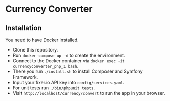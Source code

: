 # Currency Converter

## Installation

You need to have Docker installed.

- Clone this repository.
- Run `docker-compose up -d` to create the environment.
- Connect to the Docker container via `docker exec -it currencyconverter_php_1 bash`.
- There you run `./install.sh` to install Composer and Symfony Framework.
- Input your fixer.io API key into `config/services.yaml`.
- For unit tests run `./bin/phpunit tests`.
- Visit `http://localhost/currency/convert` to run the app in your browser.
